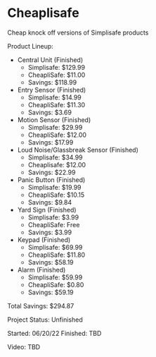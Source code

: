 # Cheaplisafe
Cheap knock off versions of Simplisafe products

Product Lineup:
- Central Unit (Finished)
  - Simplisafe: $129.99
  - CheapliSafe: $11.00
  - Savings: $118.99
- Entry Sensor (Finished)
  - Simplisafe: $14.99
  - CheapliSafe: $11.30
  - Savings: $3.69
- Motion Sensor (Finished)
  - Simplisafe: $29.99
  - CheapliSafe: $12.00
  - Savings: $17.99
- Loud Noise/Glassbreak Sensor (Finished)
  - Simplisafe: $34.99
  - Cheaplisafe: $12.00
  - Savings: $22.99
- Panic Button (Finished)
  - Simplisafe: $19.99
  - CheapliSafe: $10.15
  - Savings: $9.84
- Yard Sign (Finished)
  - Simplisafe: $3.99
  - CheapliSafe: Free
  - Savings: $3.99
- Keypad (Finished)
  - Simplisafe: $69.99
  - CheapliSafe: $11.80
  - Savings: $58.19
- Alarm (Finished)
  - Simplisafe: $59.99
  - CheapliSafe: $0.80
  - Savings: $59.19

Total Savings: $294.87

Project Status: Unfinished

Started: 06/20/22
Finished: TBD

Video: TBD
